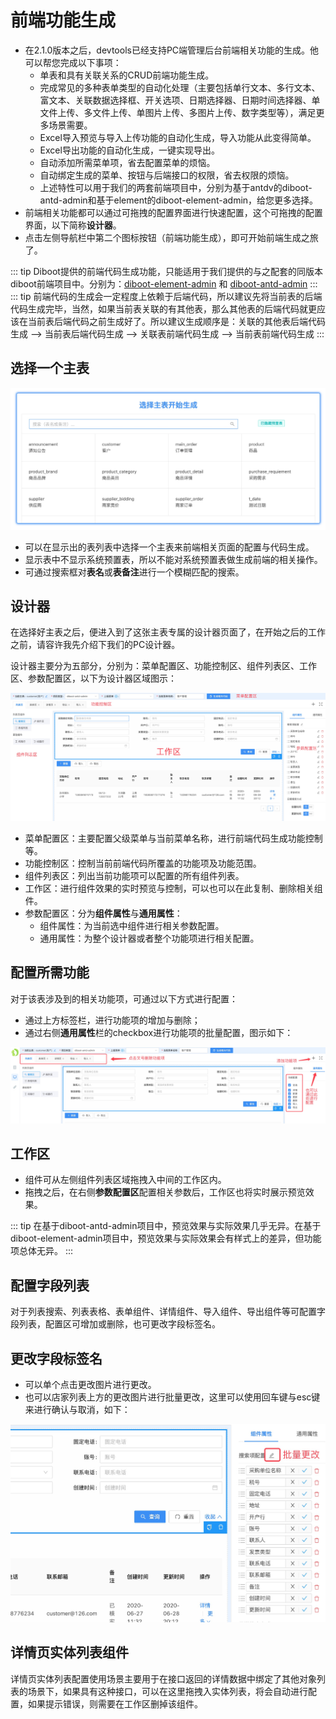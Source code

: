 
# 前端功能生成

* 在2.1.0版本之后，devtools已经支持PC端管理后台前端相关功能的生成。他可以帮您完成以下事项：
    * 单表和具有关联关系的CRUD前端功能生成。
    * 完成常见的多种表单类型的自动化处理（主要包括单行文本、多行文本、富文本、关联数据选择框、开关选项、日期选择器、日期时间选择器、单文件上传、多文件上传、单图片上传、多图片上传、数字类型等），满足更多场景需要。
    * Excel导入预览与导入上传功能的自动化生成，导入功能从此变得简单。
    * Excel导出功能的自动化生成，一键实现导出。
    * 自动添加所需菜单项，省去配置菜单的烦恼。
    * 自动绑定生成的菜单、按钮与后端接口的权限，省去权限的烦恼。
    * 上述特性可以用于我们的两套前端项目中，分别为基于antdv的diboot-antd-admin和基于element的diboot-element-admin，给您更多选择。
* 前端相关功能都可以通过可拖拽的配置界面进行快速配置，这个可拖拽的配置界面，以下简称**设计器**。
* 点击左侧导航栏中第二个图标按钮（前端功能生成），即可开始前端生成之旅了。

::: tip
Diboot提供的前端代码生成功能，只能适用于我们提供的与之配套的同版本diboot前端项目中。分别为：[diboot-element-admin](https://github.com/dibo-software/diboot-element-admin/releases) 和  [diboot-antd-admin](https://github.com/dibo-software/diboot-antd-admin/releases)
:::
::: tip
前端代码的生成会一定程度上依赖于后端代码，所以建议先将当前表的后端代码生成完毕，当然，如果当前表关联的有其他表，那么其他表的后端代码就更应该在当前表后端代码之前生成好了。所以建议生成顺序是：关联的其他表后端代码生成 --> 当前表后端代码生成 --> 关联表前端代码生成 --> 当前表前端代码生成
:::

## 选择一个主表

![前端生成主表选择](./images/frontend_table_select.jpg)

* 可以在显示出的表列表中选择一个主表来前端相关页面的配置与代码生成。
* 显示表中不显示系统预置表，所以不能对系统预置表做生成前端的相关操作。
* 可通过搜索框对**表名**或**表备注**进行一个模糊匹配的搜索。

## 设计器

在选择好主表之后，便进入到了这张主表专属的设计器页面了，在开始之后的工作之前，请容许我先介绍下我们的PC设计器。

设计器主要分为五部分，分别为：菜单配置区、功能控制区、组件列表区、工作区、参数配置区，以下为设计器区域图示：

![设计器区域图示](./images/designer_area.jpg)

* 菜单配置区：主要配置父级菜单与当前菜单名称，进行前端代码生成功能控制等。
* 功能控制区：控制当前前端代码所覆盖的功能项及功能范围。
* 组件列表区：列出当前功能项可以配置的所有组件列表。
* 工作区：进行组件效果的实时预览与控制，可以也可以在此复制、删除相关组件。
* 参数配置区：分为**组件属性**与**通用属性**：
    * 组件属性：为当前选中组件进行相关参数配置。
    * 通用属性：为整个设计器或者整个功能项进行相关配置。

## 配置所需功能

对于该表涉及到的相关功能项，可通过以下方式进行配置：

* 通过上方标签栏，进行功能项的增加与删除；
* 通过右侧**通用属性**栏的checkbox进行功能项的批量配置，图示如下：

![功能项配置](./images/designer_permission.jpg)

## 工作区

* 组件可从左侧组件列表区域拖拽入中间的工作区内。
* 拖拽之后，在右侧**参数配置区**配置相关参数后，工作区也将实时展示预览效果。

::: tip
在基于diboot-antd-admin项目中，预览效果与实际效果几乎无异。在基于diboot-element-admin项目中，预览效果与实际效果会有样式上的差异，但功能项总体无异。
:::

## 配置字段列表

对于列表搜索、列表表格、表单组件、详情组件、导入组件、导出组件等可配置字段列表，配置区可增加或删除，也可更改字段标签名。

## 更改字段标签名

* 可以单个点击更改图片进行更改。
* 也可以店家列表上方的更改图片进行批量更改，这里可以使用回车键与esc键来进行确认与取消，如下：

![批量更改字段名](./images/designer_batch_update_fieldname.jpg)

## 详情页实体列表组件

详情页实体列表配置使用场景主要用于在接口返回的详情数据中绑定了其他对象列表的场景下，如果具有这种接口，可以在这里拖拽入实体列表，将会自动进行配置，如果提示错误，则需要在工作区删掉该组件。




 